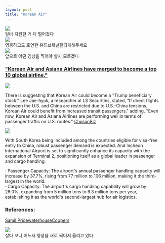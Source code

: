 ```yaml
---
layout: post
title: "Korean Air"
---
```


<div class="start">
  <img src="https://github.com/user-attachments/assets/b54e7638-95cf-4baa-98b6-bbc5ed0f6c8c">
</div>

<div class="txt">
  알바 지원한 거 다 떨어졌다
</div>





<div class="img">
  <img src="https://github.com/user-attachments/assets/e64d9b4e-6d70-416b-9700-bdb8a469fd4f">
</div>


<div class="txt">
  영롱하고도 호연한 유튜브채널잘되게해주세요
</div>






<div class="img">
  <img src="https://github.com/user-attachments/assets/b4d0c358-2c0a-486c-9ccc-368504cf6ee6">
</div>


<div class="txt">
  앞으로 어떤 영상을 찍어야 할지 모르겠다
</div>





<div class="sm-top"></div>



<div class="txt">
  <h3>
    <a href="https://www.esgeconomy.com/news/articleView.html?idxno=9023">"Korean Air and Asiana Airlines have merged to become a top 10 global airline."</a>
  </h3>
</div>

<div class="start">
  <img src="https://github.com/user-attachments/assets/ffbd6086-abea-41b6-8966-9d8dfffa4356">
</div>




<div class="s-top"></div>





 There is suggesting that Korean Air could become a "Trump beneficiary stock." 
Lee Jae-hyuk, a researcher at LS Securities, stated, "If direct flights between the U.S. and China are restricted due to U.S.-China tensions, Korean Air could benefit from increased transit passengers," adding, 
"Even now, Korean Air and Asiana Airlines are performing well in terms of passenger traffic on U.S. routes." <a href="https://biz.chosun.com/stock/stock_general/2024/11/09/WO27QF3CZNH3TFJCHG4WFKMYIE/">ChosunBiz</a>






<div class="m-top"></div>







<div class="img">
  <img src="https://github.com/user-attachments/assets/9fdf295e-0a60-4048-a1ed-92809439b130">
</div>

<div class="sm-top"></div>

With South Korea being included among the countries eligible for visa-free entry to China, robust passenger demand is expected. And Incheon International Airport is set to significantly enhance its capacity with the expansion of Terminal 2, positioning itself as a global leader in passenger and cargo handling. 

<div class="txt">
  · Passenger Capacity: The airport's annual passenger handling capacity will increase by 37.7%, rising from 77 million to 106 million, making it the third-largest in the world.
</div>



<div class="txt">
  · Cargo Capacity: The airport's cargo handling capability will grow by 26.0%, expanding from 5 million tons to 6.3 million tons per year, establishing it as the world's second-largest hub for air logistics.
</div>


<div class="top"></div>


<h3>
  References:
</h3>


<a href="https://www.pwc.com/kr/ko/insights/industry-focus/samilpwc_taking-off.pdf">Samil PricewaterhouseCoopers</a>



<div class="img">
  <img src="https://github.com/user-attachments/assets/ffa560ce-2647-450e-aabf-d2ceda1c1c23">
</div>



<div class="txt">
  살다 보니 어느새 영상을 새로 찍어서 올리고 있다
</div>












































